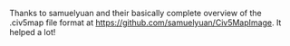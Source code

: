
Thanks to samuelyuan and their basically complete overview of the .civ5map file format at https://github.com/samuelyuan/Civ5MapImage. It helped a lot!

